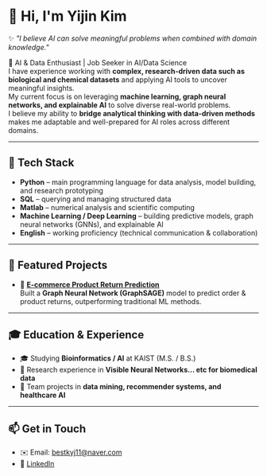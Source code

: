 # 👋 Hi, I'm Yijin Kim  

✨ *"I believe AI can solve meaningful problems when combined with domain knowledge."*  

🚀 AI & Data Enthusiast | Job Seeker in AI/Data Science  
I have experience working with **complex, research-driven data such as biological and chemical datasets** and applying AI tools to uncover meaningful insights.  
My current focus is on leveraging **machine learning, graph neural networks, and explainable AI** to solve diverse real-world problems.  
I believe my ability to **bridge analytical thinking with data-driven methods** makes me adaptable and well-prepared for AI roles across different domains.

---

## 🔧 Tech Stack
- **Python** – main programming language for data analysis, model building, and research prototyping  
- **SQL** – querying and managing structured data 
- **Matlab** – numerical analysis and scientific computing
- **Machine Learning / Deep Learning** – building predictive models, graph neural networks (GNNs), and explainable AI   
- **English** – working proficiency (technical communication & collaboration)

---

## 📂 Featured Projects
- 🛒 [**E-commerce Product Return Prediction**](https://github.com/twojinie/E-commerce-Product-Return-Prediction)  
  Built a **Graph Neural Network (GraphSAGE)** model to predict order & product returns, outperforming traditional ML methods.  

---

## 🎓 Education & Experience
- 🎓 Studying **Bioinformatics / AI** at KAIST (M.S. / B.S.)
- 📑 Research experience in **Visible Neural Networks... etc for biomedical data**  
- 🤝 Team projects in **data mining, recommender systems, and healthcare AI**

---

## 📫 Get in Touch
- ✉️ Email: bestkyj11@naver.com
- 💼 [LinkedIn](https://www.linkedin.com/in/yijink/)  





